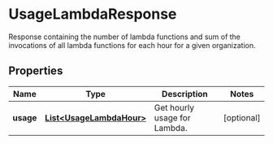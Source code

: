 

# UsageLambdaResponse

Response containing the number of lambda functions and sum of the invocations of all lambda functions for each hour for a given organization.

## Properties

Name | Type | Description | Notes
------------ | ------------- | ------------- | -------------
**usage** | [**List&lt;UsageLambdaHour&gt;**](UsageLambdaHour.md) | Get hourly usage for Lambda. |  [optional]



